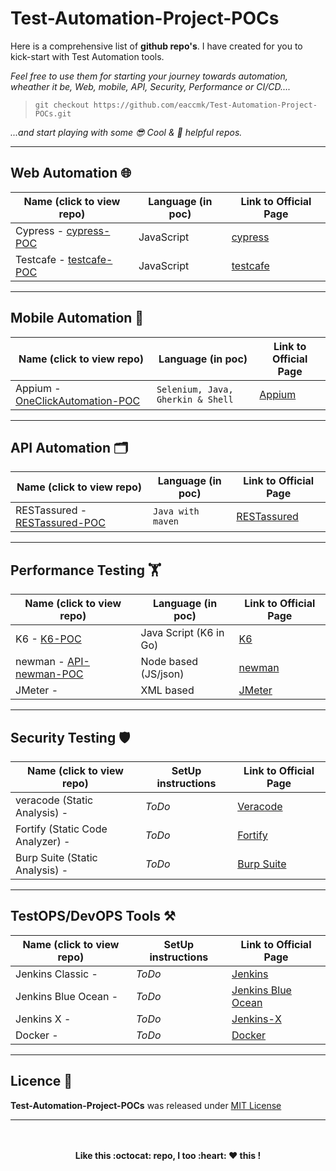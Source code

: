 # Test-Automation-Project-POCs

Here is a comprehensive list of **github repo's**. I have created for you to kick-start with Test Automation tools.
 
 _Feel free to use them for starting your journey towards automation, wheather it be, Web, mobile, API, Security, Performance or CI/CD...._

> `git checkout https://github.com/eaccmk/Test-Automation-Project-POCs.git` 

_...and start playing with some 😎 Cool & 🦮 helpful repos._


---
## Web Automation 🌐


| **Name (click to view repo)**		| **Language (in poc)**	| **Link to Official Page** | 
|---------------------------------------|-----------------------|---------------------------|
|Cypress - [cypress-POC]  				| JavaScript		 	| [cypress]					|
|Testcafe - [testcafe-POC] 				| JavaScript		 	| [testcafe]				|

---

## Mobile Automation 📱

| **Name (click to view repo)**		| **Language (in poc)**	            | **Link to Official Page** | 
|-----------------------------------|-----------------------------------|---------------------------|
|Appium - [OneClickAutomation-POC]	| `Selenium, Java, Gherkin & Shell`	| [Appium]					|

---

## API Automation 🗂️

| **Name (click to view repo)**		| **Language (in poc)**	| **Link to Official Page** | 
|-----------------------------------|-----------------------|---------------------------|
|RESTassured - [RESTassured-POC]  	|  `Java with maven`	| [RESTassured]				|


---

## Performance Testing 🏋️

| **Name (click to view repo)**			| **Language (in poc)**	| **Link to Official Page** | 
|---------------------------------------|-----------------------|---------------------------|
|K6 - [K6-POC]							| Java Script (K6 in Go)| [K6]						|
|newman - [API-newman-POC]   			| Node based (JS/json)	| [newman]					|
|JMeter -  								| XML based 		 	| [JMeter]					|

---

## Security Testing 🛡️

| **Name (click to view repo)**		     		| **SetUp instructions**| **Link to Official Page** | 
|-----------------------------------------------|-----------------------|---------------------------|
| veracode (Static Analysis) - 			       	| _ToDo_				| [Veracode]				|
| Fortify (Static Code Analyzer) - 		     	| _ToDo_				| [Fortify]					|
| Burp Suite (Static Analysis) - 		     	| _ToDo_				| [Burp Suite]				|


---

## TestOPS/DevOPS Tools ⚒️

| **Name (click to view repo)**			| **SetUp instructions**	| **Link to Official Page** | 
|---------------------------------------|---------------------------|---------------------------|
|Jenkins Classic -   					| _ToDo_ 		 			| [Jenkins] 				|
|Jenkins Blue Ocean -  					| _ToDo_ 		 			| [Jenkins Blue Ocean] 		|
|Jenkins X - 							| _ToDo_ 		 			| [Jenkins-X] 				|
|Docker - 		  						| _ToDo_ 		 			| [Docker] 					|

---

## Licence 🔰

**Test-Automation-Project-POCs** was released under [MIT License](LICENSE)

---

<p align="center">
	<br>
	<br>
  		<b>Like this :octocat: repo, I too :heart: ❤️ this !</b>
  	<br>
  	<br>
</p>




[//]: # (These are reference links used in the body of this note and get stripped out when the markdown processor does its job. There is no need to format nicely because it shouldn't be seen. Thanks SO - http://stackoverflow.com/questions/4823468/store-comments-in-markdown-syntax)

[//]: <> ( ALL Other/ relative GitHub repo links are here)
   [OneClickAutomation-POC]: <https://github.com/eaccmk/OneClickAutomation>
   [RESTassured-POC]: <https://github.com/eaccmk/RESTassured-POC>
   [API-newman-POC]: <https://github.com/eaccmk/API-newman-POC>
   [K6-POC]: <https://github.com/eaccmk/K6-POC>
   [cypress-POC]: <https://github.com/eaccmk/cypress-POC>
   [testcafe-POC]: <https://github.com/eaccmk/testcafe-POC>


[//]: <> ( ALL official links are here)
   
[//]: <> (Web)
   [cypress]: <https://www.cypress.io/>
   [testcafe]: <https://devexpress.github.io/testcafe/>

[//]: <> (Mobile)
   [Appium]: <http://appium.io/>

[//]: <> (API)
   [RESTassured]: <https://github.com/rest-assured/rest-assured/wiki>
   [Postman]: <https://learning.postman.com/docs/postman/launching-postman/introduction/>

[//]: <> (Performance)
   [K6]: <https://k6.io/>
   [newman]: <https://github.com/postmanlabs/newman>
   [JMeter]: <https://jmeter.apache.org/>

[//]: <> (Security)
   [Fortify]: <https://www.microfocus.com/en-us/products/static-code-analysis-sast/overview>
   [Veracode]: <https://www.veracode.com/products/binary-static-analysis-sast>
   [Burp Suite]: https://portswigger.net/burp/vulnerability-scanner>

[//]: <> (DevOPS)
   [Jenkins]: <https://jenkins.io/>
   [Jenkins Blue Ocean]: <https://jenkins.io/projects/blueocean/>
   [Jenkins-X]: <https://jenkins-x.io/>
   [Docker]: <https://www.docker.com/>


[//]: <> (Other- ToDo)
   [GitOps]: <https://www.cloudbees.com/gitops/what-is-gitops>
   [Kubernetes (K8s)]: <https://kubernetes.io/>
   [README-gitLab]: <https://about.gitlab.com/handbook/engineering/ux/technical-writing/markdown-guide/>


[//]: <> ( ```diff - text in red + text in green ! text in orange # text in gray```)

[//]: <> ( remove \ from below)
[//]: <> (- ![#f03c15]\(https://placehold.it/15/f03c15/000000?text=+\) `#f03c15`)
